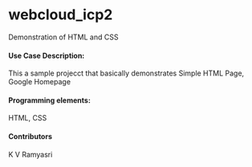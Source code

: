 # webcloud_icp2
Demonstration of HTML and CSS
#### Use Case Description:
This a sample projecct that basically demonstrates
Simple HTML Page, Google Homepage
#### Programming elements:
HTML, CSS
#### Contributors
K V Ramyasri

